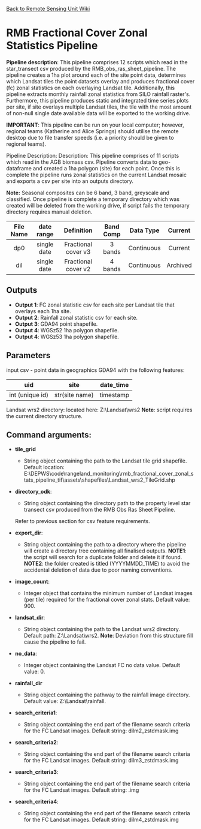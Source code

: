 [Back to Remote Sensing Unit Wiki](https://github.com/Robotmcgregor/ntg_wiki/wiki)

# RMB Fractional Cover Zonal Statistics Pipeline


**Pipeline description**: This pipeline comprises 12 scripts which read in the star_transect csv produced by the 
RMB_obs_ras_sheet_pipeline. The pipeline creates a 1ha plot around each of the site point data, determines which 
Landsat tiles the point datasets overlay and produces fractional cover (fc) zonal statistics on each overlaying Landsat tile.
Additionally, this pipeline extracts monthly rainfall zonal statistics from SILO rainfall raster's.
Furthermore, this pipeline produces static and integrated time series plots per site, if site overlays multiple Landsat 
tiles, the tile with the most amount of non-null single date available data will be exported to the working drive.


**IMPORTANT**: This pipeline can be run on your local computer; however, regional teams (Katherine and Alice Springs) 
should utilise the remote desktop due to file transfer speeds (i.e. a priority should be given to regional teams).

Pipeline Description: Description: This pipeline comprises of 11 scripts which read in the AGB biomass csv. Pipeline 
converts data to  geo-dataframe and created a 1ha polygon (site) for each point. Once this is complete the pipeline 
runs zonal statistics on the current Landsat mosaic and exports a csv per site into an outputs directory. 

**Note:** Seasonal composites can be 6 band, 3 band, greyscale and classified.
Once pipeline is complete a temporary directory which was created will be deleted from the working drive, 
if script fails the temporary directory requires manual deletion.


| File Name | date range | Definition | Band Comp | Data Type | Current|
| :---:  | :---:  | :---: | :---: | :---: | :---: |
| dp0 |  single date | Fractional cover v3| 3 bands | Continuous | Current |
| dil |  single date | Fractional cover v2| 4 bands | Continuous | Archived |


## Outputs
- **Output 1**: FC zonal statistic csv for each site per Landsat tile that overlays each 1ha site.
- **Output 2**: Rainfall zonal statistic csv for each site.
- **Output 3**: GDA94 point shapefile.
- **Output 4**: WGSz52 1ha polygon shapefile.
- **Output 4**: WGSz53 1ha polygon shapefile.


## Parameters

input csv - point data in geographics GDA94 with the following features: 

| uid | site | date_time |
| :---:   | :---: | :---: |
| int (unique id) | str(site name)   | timestamp |

Landsat wrs2 directory:
located here: Z:\Landsat\wrs2
**Note**: script requires the current directory structure.

Command arguments:
------------------

 - **tile_grid**
    - String object containing the path to the Landsat tile grid shapefile.
    Default location: E:\DEPWS\code\rangeland_monitoring\rmb_fractional_cover_zonal_stats_pipeline_tif\assets\shapefiles\Landsat_wrs2_TileGrid.shp


 - **directory_odk**:
    - String object containing the directory path to the property level star transect csv produced from the 
      RMB Obs Ras Sheet Pipeline.

    Refer to previous section for csv feature requirements.


 - **export_dir**:
    - String object containing the path to a directory where the pipeline will create a directory tree containing all 
      finalised outputs.
    **NOTE1**: the script will search for a duplicate folder and delete it if found.
    **NOTE2**: the folder created is titled (YYYYMMDD_TIME) to avoid the accidental deletion of data due to poor naming
conventions.
      

 - **image_count**:
    -   Integer object that contains the minimum number of Landsat images (per tile) required for the fractional cover
zonal stats.
        Default value: 900.

 - **landsat_dir**:
    - String object containing the path to the Landsat wrs2 directory.
      Default path: Z:\Landsat\wrs2.
   **Note**: Deviation from this structure fill cause the pipeline to fail.
      

 - **no_data**:
    - Integer object containing the Landsat FC no data value.
    Default value: 0.


 - **rainfall_dir**
    - String object containing the pathway to the rainfall image directory.
    Default value: Z:\Landsat\rainfall.


 - **search_criteria1**:
    - String object containing the end part of the filename search criteria for the FC Landsat images.
    Default string: dilm2_zstdmask.img


 - **search_criteria2**:
    - String object containing the end part of the filename search criteria for the FC Landsat images.
    Default string: dilm3_zstdmask.img


 - **search_criteria3**:
    - String object containing the end part of the filename search criteria for the FC Landsat images.
    Default string: .img


 - **search_criteria4**:
    - String object containing the end part of the filename search criteria for the FC Landsat images.
    Default string: dilm4_zstdmask.img
